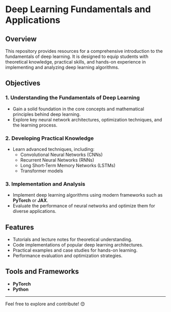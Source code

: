# Deep Learning Fundamentals and Applications

## Overview

This repository provides resources for a comprehensive introduction to the fundamentals of deep learning. It is designed to equip students with theoretical knowledge, practical skills, and hands-on experience in implementing and analyzing deep learning algorithms.

## Objectives

### 1. Understanding the Fundamentals of Deep Learning
- Gain a solid foundation in the core concepts and mathematical principles behind deep learning.
- Explore key neural network architectures, optimization techniques, and the learning process.

### 2. Developing Practical Knowledge
- Learn advanced techniques, including:
  - Convolutional Neural Networks (CNNs)
  - Recurrent Neural Networks (RNNs)
  - Long Short-Term Memory Networks (LSTMs)
  - Transformer models

### 3. Implementation and Analysis
- Implement deep learning algorithms using modern frameworks such as **PyTorch** or **JAX**.
- Evaluate the performance of neural networks and optimize them for diverse applications.

## Features
- Tutorials and lecture notes for theoretical understanding.
- Code implementations of popular deep learning architectures.
- Practical examples and case studies for hands-on learning.
- Performance evaluation and optimization strategies.

## Tools and Frameworks
- **PyTorch**
- **Python**

---

Feel free to explore and contribute! 😊
